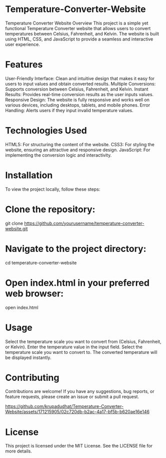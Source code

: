# Temperature-Converter-Website
Temperature Converter Website Overview This project is a simple yet functional Temperature Converter website that allows users to convert temperatures between Celsius, Fahrenheit, and Kelvin. The website is built using HTML, CSS, and JavaScript to provide a seamless and interactive user experience.
# Features
User-Friendly Interface: Clean and intuitive design that makes it easy for users to input values and obtain converted results.
Multiple Conversions: Supports conversion between Celsius, Fahrenheit, and Kelvin.
Instant Results: Provides real-time conversion results as the user inputs values.
Responsive Design: The website is fully responsive and works well on various devices, including desktops, tablets, and mobile phones.
Error Handling: Alerts users if they input invalid temperature values.
# Technologies Used
HTML5: For structuring the content of the website.
CSS3: For styling the website, ensuring an attractive and responsive design.
JavaScript: For implementing the conversion logic and interactivity.

# Installation
To view the project locally, follow these steps:
# Clone the repository:
git clone https://github.com/yourusername/temperature-converter-website.git
# Navigate to the project directory:
cd temperature-converter-website
# Open index.html in your preferred web browser:
open index.html
# Usage
Select the temperature scale you want to convert from (Celsius, Fahrenheit, or Kelvin).
Enter the temperature value in the input field.
Select the temperature scale you want to convert to.
The converted temperature will be displayed instantly.
# Contributing
Contributions are welcome! If you have any suggestions, bug reports, or feature requests, please create an issue or submit a pull request.

https://github.com/krupadudhat/Temperature-Converter-Website/assets/171215905/02c720db-b2ac-4a17-bf5b-b620ae16e146


# License
This project is licensed under the MIT License. See the LICENSE file for more details.
